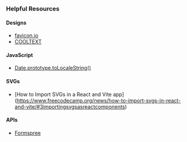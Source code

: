 ### Helpful Resources

#### Designs

- [favicon.io](https://favicon.io/favicon-generator/)
- [COOLTEXT](https://cooltext.top/)

#### JavaScript

- [Date.prototype.toLocaleString()](https://developer.mozilla.org/en-US/docs/Web/JavaScript/Reference/Global_Objects/Date/toLocaleString)

#### SVGs

- [How to Import SVGs in a React and Vite app] (https://www.freecodecamp.org/news/how-to-import-svgs-in-react-and-vite/#3importingsvgsasreactcomponents)

#### APIs

- [Formspree](https://formspree.io/)
